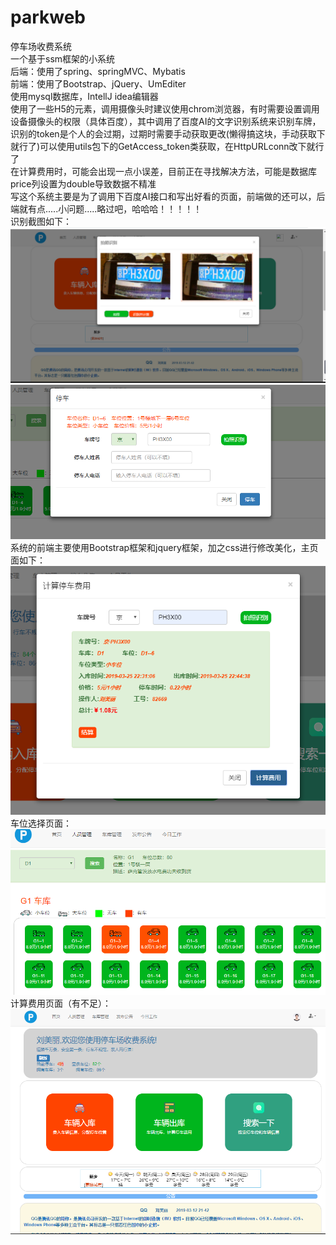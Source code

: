 # parkweb
停车场收费系统<br>
一个基于ssm框架的小系统<br>
后端：使用了spring、springMVC、Mybatis<br>
前端：使用了Bootstrap、jQuery、UmEditer<br>
使用mysql数据库，IntellJ idea编辑器<br>
使用了一些H5的元素，调用摄像头时建议使用chrom浏览器，有时需要设置调用设备摄像头的权限（具体百度），其中调用了百度AI的文字识别系统来识别车牌，识别的token是个人的会过期，过期时需要手动获取更改(懒得搞这块，手动获取下就行了)可以使用utils包下的GetAccess_token类获取，在HttpURLconn改下就行了<br>
在计算费用时，可能会出现一点小误差，目前正在寻找解决方法，可能是数据库price列设置为double导致数据不精准<br>
写这个系统主要是为了调用下百度AI接口和写出好看的页面，前端做的还可以，后端就有点.....小问题.....略过吧，哈哈哈！！！！！<br>
识别截图如下：<br>
<img src="https://raw.githubusercontent.com/flowingwaters/images/master/parkweb-img/4.PNG" width="650"/>
<img src="https://raw.githubusercontent.com/flowingwaters/images/master/parkweb-img/5.PNG" width="650"/>
<br>
系统的前端主要使用Bootstrap框架和jquery框架，加之css进行修改美化，主页面如下：<br>
<img src="https://raw.githubusercontent.com/flowingwaters/images/master/parkweb-img/6.PNG" width="650"/>
<br>
车位选择页面：<br>
<img src="https://raw.githubusercontent.com/flowingwaters/images/master/parkweb-img/7.PNG" width="650"/>
<br>
计算费用页面（有不足）：<br>
<img src="https://raw.githubusercontent.com/flowingwaters/images/master/parkweb-img/8.PNG" width="650"/>
